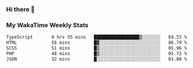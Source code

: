 ### Hi there 👋

<!--
**royschrauwen/royschrauwen** is a ✨ _special_ ✨ repository because its `README.md` (this file) appears on your GitHub profile.

Here are some ideas to get you started:

- 🔭 I’m currently working on ...
- 🌱 I’m currently learning ...
- 👯 I’m looking to collaborate on ...
- 🤔 I’m looking for help with ...
- 💬 Ask me about ...
- 📫 How to reach me: ...
- 😄 Pronouns: ...
- ⚡ Fun fact: ...
-->


### My WakaTime Weekly Stats
<!--START_SECTION:waka-->

```txt
TypeScript       9 hrs 55 mins   █████████████████▒░░░░░░░   69.53 %
HTML             58 mins         █▓░░░░░░░░░░░░░░░░░░░░░░░   06.79 %
SCSS             51 mins         █▒░░░░░░░░░░░░░░░░░░░░░░░   05.96 %
PHP              48 mins         █▒░░░░░░░░░░░░░░░░░░░░░░░   05.72 %
JSON             32 mins         █░░░░░░░░░░░░░░░░░░░░░░░░   03.80 %
```

<!--END_SECTION:waka-->

